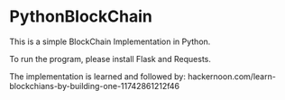 # PythonBlockChain

This is a simple BlockChain Implementation in Python.

To run the program, please install Flask and Requests.

The implementation is learned and followed by:
hackernoon.com/learn-blockchians-by-building-one-11742861212f46


